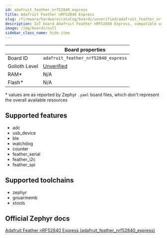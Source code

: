```yaml
---
id: adafruit_feather_nrf52840_express
title: Adafruit Feather nRF52840 Express
slug: /firmware/hardware/catalog/boards/unverified/adafruit_feather_nrf52840_express
description: IoT board Adafruit Feather nRF52840 Express, compatible with Golioth at unverified level.
image: /img/boards/null
sidebar_class_name: hide-item
---
```


[//]: # (This is an auto-generated file, do not edit! Changes to it will be lost upon re-generation)



|                | Board properties     |
| -------------  | -------------------- |
| Board ID       | `adafruit_feather_nrf52840_express` |
| Golioth Level  | [Unverified](/firmware/hardware#unverified-boards) |
| RAM*           | N/A |
| Flash*         | N/A |

\* values are as reported by Zephyr `.yaml` board files, which don't represent the overall available resources



## Supported features

* adc
* usb_device
* ble
* watchdog
* counter
* feather_serial
* feather_i2c
* feather_spi

## Supported toolchains

* zephyr
* gnuarmemb
* xtools

## Official Zephyr docs

[Adafruit Feather nRF52840 Express (adafruit_feather_nrf52840_express)](https://docs.zephyrproject.org/latest/boards/adafruit/feather_nrf52840/doc/index.html)
